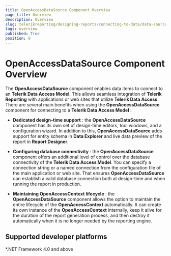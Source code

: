 ```yaml
---
title: OpenAccessDataSource Component Overview
page_title: Overview 
description: Overview
slug: telerikreporting/designing-reports/connecting-to-data/data-source-components/openaccessdatasource-component/overview
tags: overview
published: True
position: 0
---
```


# OpenAccessDataSource Component Overview



The __OpenAccessDataSource__ component enables data items to connect to an __Telerik Data Access Model__. This allows         seamless integration of __Telerik Reporting__ with applications or web sites that utilize __Telerik Data Access__.         There are several main benefits when using the __OpenAccessDataSource__ component for connecting to a         __Telerik Data Access Model__ :       

*  __Dedicated design-time support__ : the __OpenAccessDataSource__ component has its own set of design-time editors,
            tool windows, and a configuration wizard. In addition to this, __OpenAccessDataSource__ adds
            support for entity schema in __Data Explorer__ and live data preview of the report in __Report Designer__.

*  __Configuring database connectivity__ : the __OpenAccessDataSource__ component
            offers an additional level of control over the database connectivity of the __Telerik Data Access Model__. You can
            specify a connection string or a named connection from the configuration file of the main application or web site.
            That ensures __OpenAccessDataSource__ can establish a valid database connection both at design-time and when
            running the report in production.

*  __Maintaining OpenAccessContext lifecycle__ : the __OpenAccessDataSource__ component
            allows the option to maintain the entire lifecycle of the __OpenAccessContext__ automatically. It can create its
            own instance of the __OpenAccessContext__ internally, keep it alive for the duration of the report generation process,
            and then destroy it automatically when it is no longer needed by the reporting engine.

## Supported developer platforms

*.NET Framework 4.0 and above             


